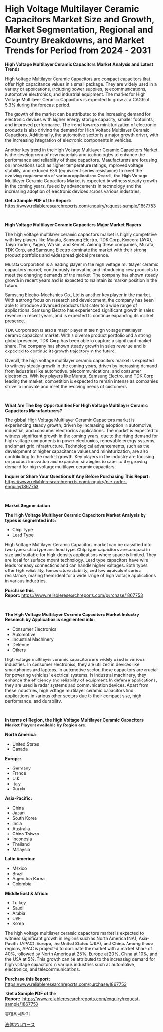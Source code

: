 <p><h1>High Voltage Multilayer Ceramic Capacitors Market Size and Growth, Market Segmentation, Regional and Country Breakdowns, and Market Trends for Period from 2024 -  2031</h1></p><p><strong>High Voltage Multilayer Ceramic Capacitors Market Analysis and Latest Trends</strong></p>
<p><p>High Voltage Multilayer Ceramic Capacitors are compact capacitors that offer high capacitance values in a small package. They are widely used in a variety of applications, including power supplies, telecommunications, automotive electronics, and industrial equipment. The market for High Voltage Multilayer Ceramic Capacitors is expected to grow at a CAGR of 5.3% during the forecast period.</p><p>The growth of the market can be attributed to the increasing demand for electronic devices with higher energy storage capacity, smaller footprints, and improved performance. The trend towards miniaturization of electronic products is also driving the demand for High Voltage Multilayer Ceramic Capacitors. Additionally, the automotive sector is a major growth driver, with the increasing integration of electronic components in vehicles.</p><p>Another key trend in the High Voltage Multilayer Ceramic Capacitors Market is the development of new materials and technologies to enhance the performance and reliability of these capacitors. Manufacturers are focusing on innovations such as higher temperature ratings, improved voltage stability, and reduced ESR (equivalent series resistance) to meet the evolving requirements of various applications.Overall, the High Voltage Multilayer Ceramic Capacitors Market is expected to witness steady growth in the coming years, fueled by advancements in technology and the increasing adoption of electronic devices across various industries.</p></p>
<p><strong>Get a Sample PDF of the Report:&nbsp;</strong> <a href="https://www.reliableresearchreports.com/enquiry/request-sample/1867753">https://www.reliableresearchreports.com/enquiry/request-sample/1867753</a></p>
<p>&nbsp;</p>
<p><strong>High Voltage Multilayer Ceramic Capacitors Major Market Players</strong></p>
<p><p>The high voltage multilayer ceramic capacitors market is highly competitive with key players like Murata, Samsung Electro, TDK Corp, Kyocera (AVX), Taiyo Yuden, Yageo, Walsin, and Kemet. Among these companies, Murata, TDK Corp, and Samsung Electro dominate the market with their strong product portfolios and widespread global presence. </p><p>Murata Corporation is a leading player in the high voltage multilayer ceramic capacitors market, continuously innovating and introducing new products to meet the changing demands of the market. The company has shown steady growth in recent years and is expected to maintain its market position in the future.</p><p>Samsung Electro-Mechanics Co., Ltd is another key player in the market. With a strong focus on research and development, the company has been able to introduce advanced products that cater to a wide range of applications. Samsung Electro has experienced significant growth in sales revenue in recent years, and is expected to continue expanding its market presence.</p><p>TDK Corporation is also a major player in the high voltage multilayer ceramic capacitors market. With a diverse product portfolio and a strong global presence, TDK Corp has been able to capture a significant market share. The company has shown steady growth in sales revenue and is expected to continue its growth trajectory in the future.</p><p>Overall, the high voltage multilayer ceramic capacitors market is expected to witness steady growth in the coming years, driven by increasing demand from industries like automotive, telecommunications, and consumer electronics. With key players like Murata, Samsung Electro, and TDK Corp leading the market, competition is expected to remain intense as companies strive to innovate and meet the evolving needs of customers.</p></p>
<p>&nbsp;</p>
<p><strong>What Are The Key Opportunities For High Voltage Multilayer Ceramic Capacitors Manufacturers?</strong></p>
<p><p>The global High Voltage Multilayer Ceramic Capacitors market is experiencing steady growth, driven by increasing adoption in automotive, industrial, and consumer electronics applications. The market is expected to witness significant growth in the coming years, due to the rising demand for high voltage components in power electronics, renewable energy systems, and smart grid infrastructure. Technological advancements, such as the development of higher capacitance values and miniaturization, are also contributing to the market growth. Key players in the industry are focusing on product innovation and expansion strategies to cater to the growing demand for high voltage multilayer ceramic capacitors.</p></p>
<p><strong>Inquire or Share Your Questions If Any Before Purchasing This Report:</strong> <a href="https://www.reliableresearchreports.com/enquiry/pre-order-enquiry/1867753">https://www.reliableresearchreports.com/enquiry/pre-order-enquiry/1867753</a></p>
<p>&nbsp;</p>
<p><strong>Market Segmentation</strong></p>
<p><strong>The High Voltage Multilayer Ceramic Capacitors Market Analysis by types is segmented into:</strong></p>
<p><ul><li>Chip Type</li><li>Lead Type</li></ul></p>
<p><p>High Voltage Multilayer Ceramic Capacitors market can be classified into two types: chip type and lead type. Chip type capacitors are compact in size and suitable for high-density applications where space is limited. They are ideal for surface mount technology. Lead type capacitors have wire leads for easy connections and can handle higher voltages. Both types offer high reliability, temperature stability, and low equivalent series resistance, making them ideal for a wide range of high voltage applications in various industries.</p></p>
<p><strong>Purchase this Report:&nbsp;</strong><a href="https://www.reliableresearchreports.com/purchase/1867753">https://www.reliableresearchreports.com/purchase/1867753</a></p>
<p>&nbsp;</p>
<p><strong>The High Voltage Multilayer Ceramic Capacitors Market Industry Research by Application is segmented into:</strong></p>
<p><ul><li>Consumer Electronics</li><li>Automotive</li><li>Industrial Machinery</li><li>Defence</li><li>Others</li></ul></p>
<p><p>High voltage multilayer ceramic capacitors are widely used in various industries. In consumer electronics, they are utilized in devices like smartphones and laptops. In automotive sector, these capacitors are crucial for powering vehicles' electrical systems. In industrial machinery, they enhance the efficiency and reliability of equipment. In defense applications, they are used in radar systems and communication devices. Apart from these industries, high voltage multilayer ceramic capacitors find applications in various other sectors due to their compact size, high performance, and durability.</p></p>
<p>&nbsp;</p>
<p><strong>In terms of Region, the High Voltage Multilayer Ceramic Capacitors Market Players available by Region are:</strong></p>
<p>
    <p> <strong> North America: </strong>
        <ul>
            <li>United States</li>
            <li>Canada</li>
        </ul>
        </p> 
    <p> <strong> Europe: </strong>
        <ul>
            <li>Germany</li>
            <li>France</li>
            <li>U.K.</li>
            <li>Italy</li>
            <li>Russia</li>
        </ul>
        </p> 
    <p> <strong> Asia-Pacific: </strong>
        <ul>
            <li>China</li>
            <li>Japan</li>
            <li>South Korea</li>
            <li>India</li>
            <li>Australia</li>
            <li>China Taiwan</li>
            <li>Indonesia</li>
            <li>Thailand</li>
            <li>Malaysia</li>
        </ul>
        </p> 
    <p> <strong> Latin America: </strong>
        <ul>
            <li>Mexico</li>
            <li>Brazil</li>
            <li>Argentina Korea</li>
            <li>Colombia</li>
        </ul>
        </p> 
    <p> <strong> Middle East & Africa: </strong>
        <ul>
            <li>Turkey</li>
            <li>Saudi</li>
            <li>Arabia</li>
            <li>UAE</li>
            <li>Korea</li>
        </ul>
    </p>
    </p>
<p><p>The high voltage multilayer ceramic capacitors market is expected to witness significant growth in regions such as North America (NA), Asia-Pacific (APAC), Europe, the United States (USA), and China. Among these regions, APAC is projected to dominate the market with a market share of 40%, followed by North America at 25%, Europe at 20%, China at 10%, and the USA at 5%. This growth can be attributed to the increasing demand for high voltage capacitors in various industries such as automotive, electronics, and telecommunications.</p></p>
<p><strong>Purchase this Report: </strong><a href="https://www.reliableresearchreports.com/purchase/1867753">https://www.reliableresearchreports.com/purchase/1867753</a></p>
<p>&nbsp;<strong>Get a Sample PDF of the Report:&nbsp;&nbsp;</strong><a href="https://www.reliableresearchreports.com/enquiry/request-sample/1867753">https://www.reliableresearchreports.com/enquiry/request-sample/1867753</a></p>
<p><strong></strong></p>
<p><p><a href="https://github.com/mpodehpw07370073/Market-Research-Report-List-1/blob/main/22050969713.md">휴대용 세탁기</a></p><p><a href="https://github.com/nxboeu02965442/Market-Research-Report-List-1/blob/main/568468710514.md">液体アルロース</a></p></p>